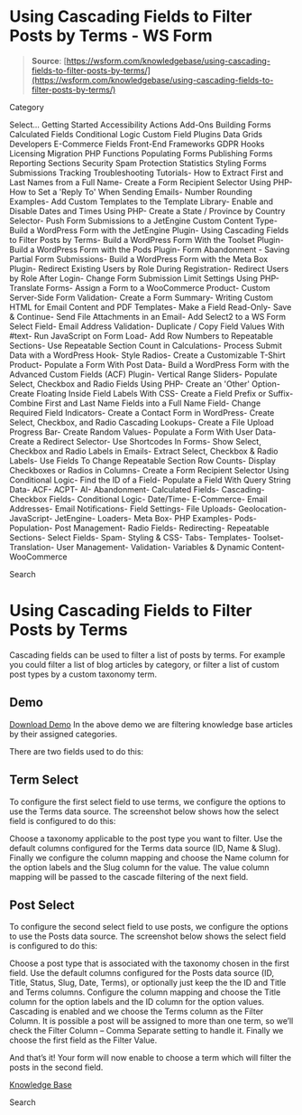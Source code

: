 # Using Cascading Fields to Filter Posts by Terms - WS Form

> **Source**: [https://wsform.com/knowledgebase/using-cascading-fields-to-filter-posts-by-terms/](https://wsform.com/knowledgebase/using-cascading-fields-to-filter-posts-by-terms/)


Category

Select...
 Getting Started Accessibility Actions Add-Ons Building Forms Calculated Fields Conditional Logic Custom Field Plugins Data Grids Developers E-Commerce Fields Front-End Frameworks GDPR Hooks Licensing Migration PHP Functions Populating Forms Publishing Forms Reporting Sections Security Spam Protection Statistics Styling Forms Submissions Tracking Troubleshooting Tutorials- How to Extract First and Last Names from a Full Name- Create a Form Recipient Selector Using PHP- How to Set a 'Reply To' When Sending Emails- Number Rounding Examples- Add Custom Templates to the Template Library- Enable and Disable Dates and Times Using PHP- Create a State / Province by Country Selector- Push Form Submissions to a JetEngine Custom Content Type- Build a WordPress Form with the JetEngine Plugin- Using Cascading Fields to Filter Posts by Terms- Build a WordPress Form With the Toolset Plugin- Build a WordPress Form with the Pods Plugin- Form Abandonment - Saving Partial Form Submissions- Build a WordPress Form with the Meta Box Plugin- Redirect Existing Users by Role During Registration- Redirect Users by Role After Login- Change Form Submission Limit Settings Using PHP- Translate Forms- Assign a Form to a WooCommerce Product- Custom Server-Side Form Validation- Create a Form Summary- Writing Custom HTML for Email Content and PDF Templates- Make a Field Read-Only- Save & Continue- Send File Attachments in an Email- Add Select2 to a WS Form Select Field- Email Address Validation- Duplicate / Copy Field Values With #text- Run JavaScript on Form Load- Add Row Numbers to Repeatable Sections- Use Repeatable Section Count in Calculations- Process Submit Data with a WordPress Hook- Style Radios- Create a Customizable T-Shirt Product- Populate a Form With Post Data- Build a WordPress Form with the Advanced Custom Fields (ACF) Plugin- Vertical Range Sliders- Populate Select, Checkbox and Radio Fields Using PHP- Create an 'Other' Option- Create Floating Inside Field Labels With CSS- Create a Field Prefix or Suffix- Combine First and Last Name Fields into a Full Name Field- Change Required Field Indicators- Create a Contact Form in WordPress- Create Select, Checkbox, and Radio Cascading Lookups- Create a File Upload Progress Bar- Create Random Values- Populate a Form With User Data- Create a Redirect Selector- Use Shortcodes In Forms- Show Select, Checkbox and Radio Labels in Emails- Extract Select, Checkbox & Radio Labels- Use Fields To Change Repeatable Section Row Counts- Display Checkboxes or Radios in Columns- Create a Form Recipient Selector Using Conditional Logic- Find the ID of a Field- Populate a Field With Query String Data- ACF- ACPT- AI- Abandonment- Calculated Fields- Cascading- Checkbox Fields- Conditional Logic- Date/Time- E-Commerce- Email Addresses- Email Notifications- Field Settings- File Uploads- Geolocation- JavaScript- JetEngine- Loaders- Meta Box- PHP Examples- Pods- Population- Post Management- Radio Fields- Redirecting- Repeatable Sections- Select Fields- Spam- Styling & CSS- Tabs- Templates- Toolset- Translation- User Management- Validation- Variables & Dynamic Content- WooCommerce

Search

# Using Cascading Fields to Filter Posts by Terms

Cascading fields can be used to filter a list of posts by terms. For example you could filter a list of blog articles by category, or filter a list of custom post types by a custom taxonomy term.

## Demo

[Download Demo](https://wsform.com/plugin-support/form-download.php?id=13706)
In the above demo we are filtering knowledge base articles by their assigned categories.

There are two fields used to do this:

## Term Select

To configure the first select field to use terms, we configure the options to use the Terms data source. The screenshot below shows how the select field is configured to do this:

Choose a taxonomy applicable to the post type you want to filter. Use the default columns configured for the Terms data source (ID, Name & Slug). Finally we configure the column mapping and choose the Name column for the option labels and the Slug column for the value. The value column mapping will be passed to the cascade filtering of the next field.

## Post Select

To configure the second select field to use posts, we configure the options to use the Posts data source. The screenshot below shows the select field is configured to do this:

Choose a post type that is associated with the taxonomy chosen in the first field. Use the default columns configured for the Posts data source (ID, Title, Status, Slug, Date, Terms), or optionally just keep the the ID and Title and Terms columns. Configure the column mapping and choose the Title column for the option labels and the ID column for the option values. Cascading is enabled and we choose the Terms column as the Filter Column. It is possible a post will be assigned to more than one term, so we’ll check the Filter Column – Comma Separate setting to handle it. Finally we choose the first field as the Filter Value.

And that’s it! Your form will now enable to choose a term which will filter the posts in the second field.

 

[Knowledge Base](https://wsform.com/knowledgebase/)

Search

